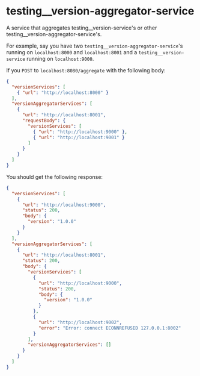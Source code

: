 # testing__version-aggregator-service
A service that aggregates testing__version-service's or other testing__version-aggregator-service's.

For example, say you have two `testing__version-aggregator-service`'s running on `localhost:8000` and `localhost:8001` and a `testing__version-service` running on `localhost:9000`.

If you `POST` to `localhost:8080/aggregate` with the following body:

```json
{
  "versionServices": [
    { "url": "http://localhost:8000" }
  ],
  "versionAggregatorServices": [
    {
      "url": "http://localhost:8001",
      "requestBody": {
        "versionServices": [
          { "url": "http://localhost:9000" },
          { "url": "http://localhost:9001" }
        ]
      }
    }
  ]
}
```

You should get the following response:

```json
{
  "versionServices": [
    {
      "url": "http://localhost:9000",
      "status": 200,
      "body": {
        "version": "1.0.0"
      }
    }
  ],
  "versionAggregatorServices": [
    {
      "url": "http://localhost:8001",
      "status": 200,
      "body": {
        "versionServices": [
          {
            "url": "http://localhost:9000",
            "status": 200,
            "body": {
              "version": "1.0.0"
            }
          },
          {
            "url": "http://localhost:9002",
            "error": "Error: connect ECONNREFUSED 127.0.0.1:8002"
          }
        ],
        "versionAggregatorServices": []
      }
    }
  ]
}
```
